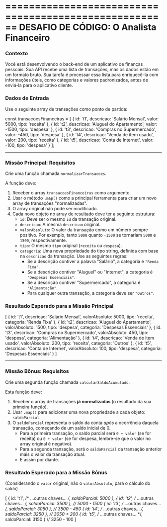 ======================================================
DESAFIO DE CÓDIGO: O Analista Financeiro
======================================================

### Contexto

Você está desenvolvendo o back-end de um aplicativo de finanças pessoais. Sua API recebe uma lista de transações, mas os dados estão em um formato bruto. Sua tarefa é processar essa lista para enriquecê-la com informações úteis, como categorias e valores padronizados, antes de enviá-la para o aplicativo cliente.

### Dados de Entrada

Use o seguinte array de transações como ponto de partida:

const transacoesFinanceiras = [
    { id: 't1', descricao: 'Salário Mensal', valor: 5000, tipo: 'receita' },
    { id: 't2', descricao: 'Aluguel do Apartamento', valor: -1500, tipo: 'despesa' },
    { id: 't3', descricao: 'Compras no Supermercado', valor: -450, tipo: 'despesa' },
    { id: 't4', descricao: 'Venda de item usado', valor: 200, tipo: 'receita' },
    { id: 't5', descricao: 'Conta de Internet', valor: -100, tipo: 'despesa' }
];

---

### Missão Principal: Requisitos

Crie uma função chamada `normalizarTransacoes`.

A função deve:
1.  Receber o array `transacoesFinanceiras` como argumento.
2.  Usar o método `.map()` como a principal ferramenta para criar um novo array de transações "normalizadas".
3.  O array original não pode ser modificado.
4.  Cada novo objeto no array de resultado deve ter a seguinte estrutura:
    - `id`: Deve ser o mesmo `id` da transação original.
    - `descricao`: A mesma `descricao` original.
    - `valorAbsoluto`: O valor da transação como um número sempre positivo. Por exemplo, tanto `5000` quanto `-1500` se tornariam `5000` e `1500`, respectivamente.
    - `tipo`: O mesmo `tipo` original (`receita` ou `despesa`).
    - `categoria`: Uma nova propriedade do tipo string, definida com base na `descricao` da transação. Use as seguintes regras:
        - Se a descrição contiver a palavra "Salário", a categoria é `"Renda Fixa"`.
        - Se a descrição contiver "Aluguel" ou "Internet", a categoria é `"Despesas Essenciais"`.
        - Se a descrição contiver "Supermercado", a categoria é `"Alimentação"`.
        - Para qualquer outra transação, a categoria deve ser `"Outros"`.

### Resultado Esperado para a Missão Principal

[
  { id: 't1', descricao: 'Salário Mensal', valorAbsoluto: 5000, tipo: 'receita', categoria: 'Renda Fixa' },
  { id: 't2', descricao: 'Aluguel do Apartamento', valorAbsoluto: 1500, tipo: 'despesa', categoria: 'Despesas Essenciais' },
  { id: 't3', descricao: 'Compras no Supermercado', valorAbsoluto: 450, tipo: 'despesa', categoria: 'Alimentação' },
  { id: 't4', descricao: 'Venda de item usado', valorAbsoluto: 200, tipo: 'receita', categoria: 'Outros' },
  { id: 't5', descricao: 'Conta de Internet', valorAbsoluto: 100, tipo: 'despesa', categoria: 'Despesas Essenciais' }
]

---

### Missão Bônus: Requisitos

Crie uma segunda função chamada `calcularSaldoAcumulado`.

Esta função deve:
1.  Receber o array de transações **já normalizadas** (o resultado da sua primeira função).
2.  Usar `.map()` para adicionar uma nova propriedade a cada objeto: `saldoParcial`.
3.  O `saldoParcial` representa o saldo da conta *após* a ocorrência daquela transação, começando de um saldo inicial de 0.
    - Para a primeira transação, o saldo parcial será `0 + valor` (se for receita) ou `0 + valor` (se for despesa, lembre-se que o valor no array original é negativo).
    - Para a segunda transação, será o `saldoParcial` da transação anterior mais o valor da transação atual.
    - E assim por diante.

### Resultado Esperado para a Missão Bônus

(Considerando o `valor` original, não o `valorAbsoluto`, para o cálculo do saldo)

[
  { id: 't1', /* ...outras chaves... */, saldoParcial: 5000 },
  { id: 't2', /* ...outras chaves... */, saldoParcial: 3500 }, // 5000 - 1500
  { id: 't3', /* ...outras chaves... */, saldoParcial: 3050 }, // 3500 - 450
  { id: 't4', /* ...outras chaves... */, saldoParcial: 3250 }, // 3050 + 200
  { id: 't5', /* ...outras chaves... */, saldoParcial: 3150 }  // 3250 - 100
]